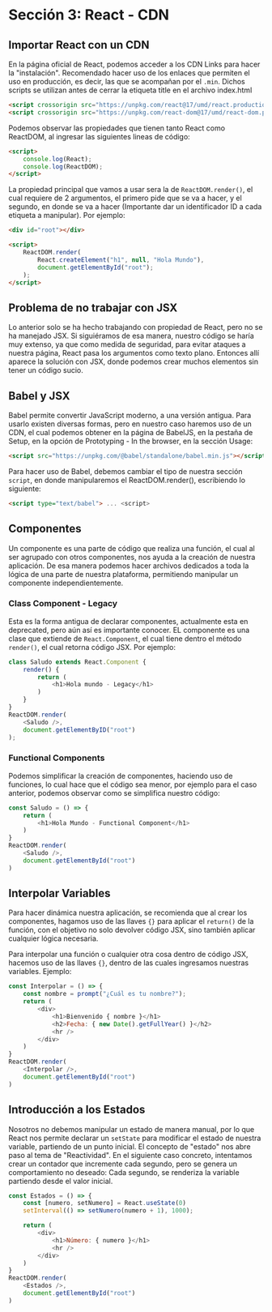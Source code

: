 # Sección 3: React - CDN

## Importar React con un CDN

En la página oficial de React, podemos acceder a los CDN Links para hacer la "instalación". Recomendado hacer uso de los enlaces que permiten el uso en producción, es decir, las que se acompañan por el `.min`. Dichos scripts se utilizan antes de cerrar la etiqueta title en el archivo index.html

```html
<script crossorigin src="https://unpkg.com/react@17/umd/react.production.min.js"></script>
<script crossorigin src="https://unpkg.com/react-dom@17/umd/react-dom.production.min.js"></script>
```

Podemos observar las propiedades que tienen tanto React como ReactDOM, al ingresar las siguientes lineas de código:

```html
<script>
    console.log(React);
    console.log(ReactDOM);
</script>
```

La propiedad principal que vamos a usar sera la de `ReactDOM.render()`, el cual requiere de 2 argumentos, el primero pide que se va a hacer, y el segundo, en donde se va a hacer (Importante dar un identificador ID a cada etiqueta a manipular). Por ejemplo:

```html
<div id="root"></div>

<script>
    ReactDOM.render(
        React.createElement("h1", null, "Hola Mundo"),
        document.getElementById("root");
    );
</script>
```

## Problema de no trabajar con JSX

Lo anterior solo se ha hecho trabajando con propiedad de React, pero no se ha manejado JSX. Si siguiéramos de esa manera, nuestro código se haría muy extenso, ya que como medida de seguridad, para evitar ataques a nuestra página, React pasa los argumentos como texto plano. Entonces allí aparece la solución con JSX, donde podemos crear muchos elementos sin tener un código sucio.

## Babel y JSX

Babel permite convertir JavaScript moderno, a una versión antigua. Para usarlo existen diversas formas, pero en nuestro caso haremos uso de un CDN, el cual podemos obtener en la página de BabelJS, en la pestaña de Setup, en la opción de Prototyping - In the browser, en la sección Usage:

```html
<script src="https://unpkg.com/@babel/standalone/babel.min.js"></script>
```

Para hacer uso de Babel, debemos cambiar el tipo de nuestra sección `script`, en donde manipularemos el ReactDOM.render(), escribiendo lo siguiente:

```html
<script type="text/babel"> ... <script>
```

## Componentes

Un componente es una parte de código que realiza una función, el cual al ser agrupado con otros componentes, nos ayuda a la creación de nuestra aplicación. De esa manera podemos hacer archivos dedicados a toda la lógica de una parte de nuestra plataforma, permitiendo manipular un componente independientemente.

### Class Component - Legacy

Esta es la forma antigua de declarar componentes, actualmente esta en deprecated, pero aún así es importante conocer. EL componente es una clase que extiende de `React.Component`, el cual tiene dentro el método `render()`, el cual retorna código JSX. Por ejemplo:

```js
class Saludo extends React.Component {
    render() {
        return (
            <h1>Hola mundo - Legacy</h1>
        )
    }
}
ReactDOM.render(
    <Saludo />,
    document.getElementByID("root")
);
```

### Functional Components

Podemos simplificar la creación de componentes, haciendo uso de funciones, lo cual hace que el código sea menor, por ejemplo para el caso anterior, podemos observar como se simplifica nuestro código:

```js
const Saludo = () => {
    return (
        <h1>Hola Mundo - Functional Component</h1>
    )
}
ReactDOM.render(
    <Saludo />,
    document.getElementById("root")
)
```

## Interpolar Variables

Para hacer dinámica nuestra aplicación, se recomienda que al crear los componentes, hagamos uso de las llaves `{}` para aplicar el `return()` de la función, con el objetivo no solo devolver código JSX, sino también aplicar cualquier lógica necesaria.

Para interpolar una función o cualquier otra cosa dentro de código JSX, hacemos uso de las llaves `{}`, dentro de las cuales ingresamos nuestras variables. Ejemplo:

```js
const Interpolar = () => {
    const nombre = prompt("¿Cuál es tu nombre?");
    return (
        <div>
            <h1>Bienvenido { nombre }</h1>
            <h2>Fecha: { new Date().getFullYear() }</h2>
            <hr />
        </div>
    )
}
ReactDOM.render(
    <Interpolar />,
    document.getElementById("root")
)
```

## Introducción a los Estados

Nosotros no debemos manipular un estado de manera manual, por lo que React nos permite declarar un `setState` para modificar el estado de nuestra variable, partiendo de un punto inicial. El concepto de "estado" nos abre paso al tema de "Reactividad". En el siguiente caso concreto, intentamos crear un contador que incremente cada segundo, pero se genera un comportamiento no deseado: Cada segundo, se renderiza la variable partiendo desde el valor inicial.

```js
const Estados = () => {
    const [numero, setNumero] = React.useState(0)
    setInterval(() => setNumero(numero + 1), 1000);

    return (
        <div>
            <h1>Número: { numero }</h1>
            <hr />
        </div>
    )
}
ReactDOM.render(
    <Estados />,
    document.getElementById("root")
)
```

